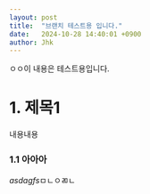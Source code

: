 ```yaml
---
layout: post
title:  "브랜치 테스트용 입니다."
date:   2024-10-28 14:40:01 +0900
author: Jhk
---
```

ㅇㅇ이 내용은 테스트용입니다.

# 1. 제목1

내용내용 

### 1.1 아아아

*asdagfs*ㅁㄴㅇㄻㄴ

